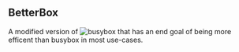 ## BetterBox
A modified version of ![busybox]('https://busybox.net') that has an end goal of being more efficent than busybox in most use-cases.
